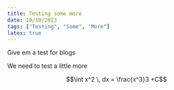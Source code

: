 ```yaml
---
title: Testing some more
date: 10/10/2023
tags: ["Testing", "Some", "More"]
latex: true
---
```

Give em a test for blogs

We need to test a little more

$$\int x^2 \, dx = \frac{x^3}3 +C$$
